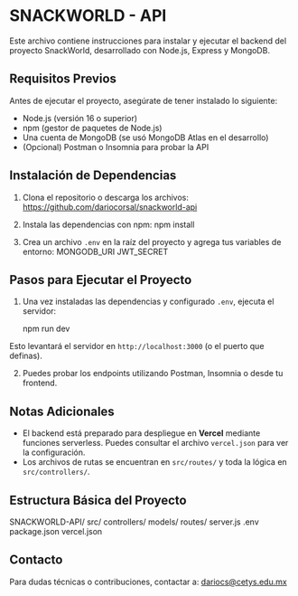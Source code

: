 # SNACKWORLD - API

Este archivo contiene instrucciones para instalar y ejecutar el backend del proyecto SnackWorld, desarrollado con Node.js, Express y MongoDB.

## Requisitos Previos

Antes de ejecutar el proyecto, asegúrate de tener instalado lo siguiente:

- Node.js (versión 16 o superior)
- npm (gestor de paquetes de Node.js)
- Una cuenta de MongoDB (se usó MongoDB Atlas en el desarrollo)
- (Opcional) Postman o Insomnia para probar la API

## Instalación de Dependencias

1. Clona el repositorio o descarga los archivos:
   https://github.com/dariocorsal/snackworld-api

2. Instala las dependencias con npm:
   npm install

3. Crea un archivo `.env` en la raíz del proyecto y agrega tus variables de entorno:
   MONGODB_URI
   JWT_SECRET

## Pasos para Ejecutar el Proyecto

1. Una vez instaladas las dependencias y configurado `.env`, ejecuta el servidor:

   npm run dev

Esto levantará el servidor en `http://localhost:3000` (o el puerto que definas).

2. Puedes probar los endpoints utilizando Postman, Insomnia o desde tu frontend.

## Notas Adicionales

- El backend está preparado para despliegue en **Vercel** mediante funciones serverless. Puedes consultar el archivo `vercel.json` para ver la configuración.
- Los archivos de rutas se encuentran en `src/routes/` y toda la lógica en `src/controllers/`.

## Estructura Básica del Proyecto

SNACKWORLD-API/
   src/
      controllers/
         models/
         routes/
         server.js
   .env
   package.json
   vercel.json

## Contacto

Para dudas técnicas o contribuciones, contactar a: dariocs@cetys.edu.mx
